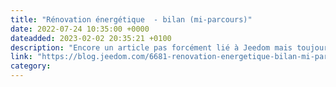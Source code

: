 ```yaml
---
title: "Rénovation énergétique  - bilan (mi-parcours)"
date: 2022-07-24 10:35:00 +0000
dateadded: 2023-02-02 20:35:21 +0100
description: "Encore un article pas forcément lié à Jeedom mais toujours dans le même thème : la rénovation énergétique. Je vais essayer de vous résumer ici les différentes étapes des actions qu’on a entreprises chez..."
link: "https://blog.jeedom.com/6681-renovation-energetique-bilan-mi-parcours/"
category:
---
```

